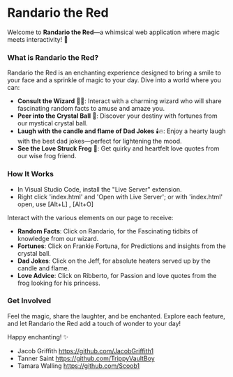 # Randario the Red

Welcome to **Randario the Red**—a whimsical web application where magic meets interactivity! 🌟

### What is Randario the Red?

Randario the Red is an enchanting experience designed to bring a smile to your face and a sprinkle of magic to your day. Dive into a world where you can:

- **Consult the Wizard** 🧙‍♂️: Interact with a charming wizard who will share fascinating random facts to amuse and amaze you.
- **Peer into the Crystal Ball** 🔮: Discover your destiny with fortunes from our mystical crystal ball.
- **Laugh with the candle and flame of Dad Jokes** 🕯️🔥: Enjoy a hearty laugh with the best dad jokes—perfect for lightening the mood.
- **See the Love Struck Frog** 🐸: Get quirky and heartfelt love quotes from our wise frog friend.

### How It Works

- In Visual Studio Code, install the "Live Server" extension. 
- Right click 'index.html' and 'Open with Live Server'; or with 'index.html' open, use [Alt+L] , [Alt+O]

Interact with the various elements on our page to receive:

- **Random Facts**: Click on Randario, for the Fascinating tidbits of knowledge from our wizard.
- **Fortunes**: Click on Frankie Fortuna, for Predictions and insights from the crystal ball.
- **Dad Jokes**: Click on the Jeff, for absolute heaters served up by the candle and flame.
- **Love Advice**: Click on Ribberto, for Passion and love quotes from the frog looking for his princess.

### Get Involved

Feel the magic, share the laughter, and be enchanted. Explore each feature, and let Randario the Red add a touch of wonder to your day!


Happy enchanting! ✨

- Jacob Griffith <https://github.com/JacobGriffith1>
- Tanner Saint <https://github.com/TrippyVaultBoy>
- Tamara Walling <https://github.com/Scoob1>
